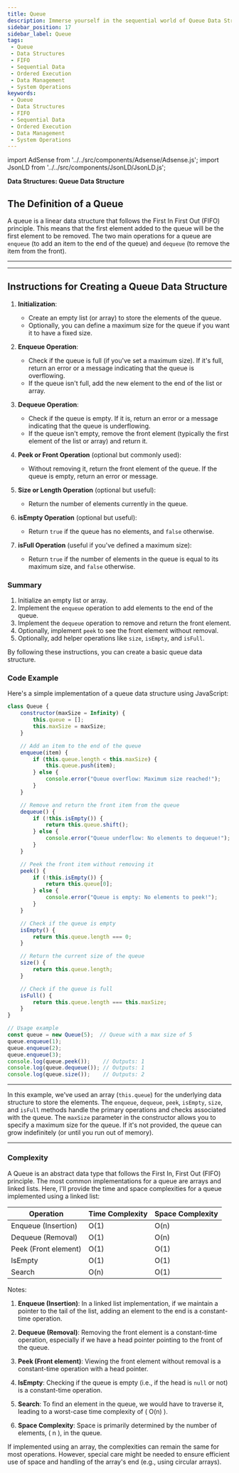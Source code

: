 ```yaml
---
title: Queue
description: Immerse yourself in the sequential world of Queue Data Structures. Understand their First-In-First-Out (FIFO) nature, facilitating organized data processing. Dive into their foundational role in various algorithms, system operations, and tasks that require ordered execution and data management.
sidebar_position: 17
sidebar_label: Queue
tags:
 - Queue
 - Data Structures
 - FIFO
 - Sequential Data
 - Ordered Execution
 - Data Management
 - System Operations
keywords:
 - Queue
 - Data Structures
 - FIFO
 - Sequential Data
 - Ordered Execution
 - Data Management
 - System Operations
---
```


import AdSense from '../../src/components/Adsense/Adsense.js';
import JsonLD from '../../src/components/JsonLD/JsonLD.js';

<!-- May need to add schema and structured data HERE! -->

<head>
  <title>Queues Explained: Sequential Data Handling Essentials</title>
</head>

**Data Structures: Queue Data Structure**

## The Definition of a Queue

A queue is a linear data structure that follows the First In First Out (FIFO) principle. This means that the first element added to the queue will be the first element to be removed. The two main operations for a queue are `enqueue` (to add an item to the end of the queue) and `dequeue` (to remove the item from the front).

---

<AdSense />

---

## Instructions for Creating a Queue Data Structure

1. **Initialization**:
   - Create an empty list (or array) to store the elements of the queue.
   - Optionally, you can define a maximum size for the queue if you want it to have a fixed size.

2. **Enqueue Operation**:
   - Check if the queue is full (if you've set a maximum size). If it's full, return an error or a message indicating that the queue is overflowing.
   - If the queue isn't full, add the new element to the end of the list or array.

3. **Dequeue Operation**:
   - Check if the queue is empty. If it is, return an error or a message indicating that the queue is underflowing.
   - If the queue isn't empty, remove the front element (typically the first element of the list or array) and return it.

4. **Peek or Front Operation** (optional but commonly used):
   - Without removing it, return the front element of the queue. If the queue is empty, return an error or message.

5. **Size or Length Operation** (optional but useful):
   - Return the number of elements currently in the queue.

6. **isEmpty Operation** (optional but useful):
   - Return `true` if the queue has no elements, and `false` otherwise.

7. **isFull Operation** (useful if you've defined a maximum size):
   - Return `true` if the number of elements in the queue is equal to its maximum size, and `false` otherwise.

### Summary

1. Initialize an empty list or array.
2. Implement the `enqueue` operation to add elements to the end of the queue.
3. Implement the `dequeue` operation to remove and return the front element.
4. Optionally, implement `peek` to see the front element without removal.
5. Optionally, add helper operations like `size`, `isEmpty`, and `isFull`.

By following these instructions, you can create a basic queue data structure.

### Code Example

Here's a simple implementation of a queue data structure using JavaScript:

```javascript
class Queue {
    constructor(maxSize = Infinity) {
        this.queue = [];
        this.maxSize = maxSize;
    }

    // Add an item to the end of the queue
    enqueue(item) {
        if (this.queue.length < this.maxSize) {
            this.queue.push(item);
        } else {
            console.error("Queue overflow: Maximum size reached!");
        }
    }

    // Remove and return the front item from the queue
    dequeue() {
        if (!this.isEmpty()) {
            return this.queue.shift();
        } else {
            console.error("Queue underflow: No elements to dequeue!");
        }
    }

    // Peek the front item without removing it
    peek() {
        if (!this.isEmpty()) {
            return this.queue[0];
        } else {
            console.error("Queue is empty: No elements to peek!");
        }
    }

    // Check if the queue is empty
    isEmpty() {
        return this.queue.length === 0;
    }

    // Return the current size of the queue
    size() {
        return this.queue.length;
    }

    // Check if the queue is full
    isFull() {
        return this.queue.length === this.maxSize;
    }
}

// Usage example
const queue = new Queue(5);  // Queue with a max size of 5
queue.enqueue(1);
queue.enqueue(2);
queue.enqueue(3);
console.log(queue.peek());    // Outputs: 1
console.log(queue.dequeue()); // Outputs: 1
console.log(queue.size());    // Outputs: 2
```

---

In this example, we've used an array (`this.queue`) for the underlying data structure to store the elements. The `enqueue`, `dequeue`, `peek`, `isEmpty`, `size`, and `isFull` methods handle the primary operations and checks associated with the queue. The `maxSize` parameter in the constructor allows you to specify a maximum size for the queue. If it's not provided, the queue can grow indefinitely (or until you run out of memory).

---

### Complexity

A Queue is an abstract data type that follows the First In, First Out (FIFO) principle. The most common implementations for a queue are arrays and linked lists. Here, I'll provide the time and space complexities for a queue implemented using a linked list:

| Operation             | Time Complexity    | Space Complexity |
|-----------------------|--------------------|------------------|
| Enqueue (Insertion)   | O(1)               | O(n)             |
| Dequeue (Removal)     | O(1)               | O(n)             |
| Peek (Front element)  | O(1)               | O(1)             |
| IsEmpty               | O(1)               | O(1)             |
| Search                | O(n)               | O(1)             |

Notes:

1. **Enqueue (Insertion)**: In a linked list implementation, if we maintain a pointer to the tail of the list, adding an element to the end is a constant-time operation.

2. **Dequeue (Removal)**: Removing the front element is a constant-time operation, especially if we have a head pointer pointing to the front of the queue.

3. **Peek (Front element)**: Viewing the front element without removal is a constant-time operation with a head pointer.

4. **IsEmpty**: Checking if the queue is empty (i.e., if the head is `null` or not) is a constant-time operation.

5. **Search**: To find an element in the queue, we would have to traverse it, leading to a worst-case time complexity of \( O(n) \).

6. **Space Complexity**: Space is primarily determined by the number of elements, \( n \), in the queue.

If implemented using an array, the complexities can remain the same for most operations. However, special care might be needed to ensure efficient use of space and handling of the array's end (e.g., using circular arrays).
